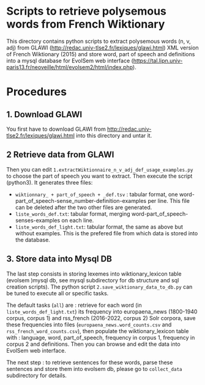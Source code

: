 # Scripts to retrieve polysemous words from French Wiktionary

This directory contains python scripts to extract polysemous words (n, v, adj) from GLAWI (http://redac.univ-tlse2.fr/lexiques/glawi.html) XML version of French Wiktionary (2015) and store word, part of speech and definitions into a mysql database for EvolSem web interface (https://tal.lipn.univ-paris13.fr/neoveille/html/evolsem2/html/index.php).

# Procedures

## 1. Download GLAWI
You first have to download GLAWI from http://redac.univ-tlse2.fr/lexiques/glawi.html into this directory and untar it.

## 2 Retrieve data from GLAWI
Then you can edit `1.extractWiktionnaire_n_v_adj_def_usage_examples.py` to choose the part of speech you want to extract. Then execute the script (python3). It generates three files:

- `wiktionnary_ + part_of_speech + _def.tsv` : tabular format, one word-part_of_speech-sense_number-definition-examples per line. This file can be deleted after the two other files are generated.
- `liste_words_def.txt`: tabular format, merging word-part_of_speech-senses-examples on each line.
- `liste_words_def_light.txt`: tabular format, the same as above but without examples. This is the prefered file from which data is stored into the database.


## 3. Store data into Mysql DB
The last step consists in storing lexemes into wiktionary_lexicon table (evolsem )mysql db, see mysql subdirectory for db structure and sql creation scripts). The python script `2.save_wiktionary_data_to_db.py` can be tuned to execute all or specific tasks.

The default tasks (`all`) are : retrieve for each word (in `liste_words_def_light.txt`) its frequency into europaena_news (1800-1940 corpus, corpus 1) and rss_french (2016-2022, corpus 2) Solr corpora, save these frequencies into files (`europaena_news.word_counts.csv` and `rss_french_word_counts.csv`), then populate the wiktionary_lexicon table with : language, word, part_of_speech, frequency in corpus 1, frequency in corpus 2 and definitions. Then you can browse and edit the data into EvolSem web interface.


The next step : to retrieve sentences for these words, parse these sentences and store them into evolsem db, please go to `collect_data` subdirectory for details.



